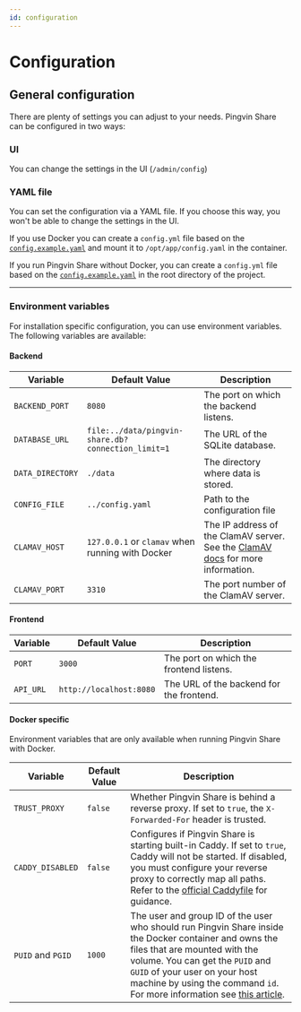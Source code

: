 ```yaml
---
id: configuration
---
```


# Configuration

## General configuration

There are plenty of settings you can adjust to your needs. Pingvin Share can be configured in two ways:

### UI

You can change the settings in the UI (`/admin/config`)

### YAML file

You can set the configuration via a YAML file. If you choose this way, you won't be able to change the settings in the UI.

If you use Docker you can create a `config.yml` file based on the [`config.example.yaml`](https://github.com/stonith404/pingvin-share/blob/main/config.example.yaml) and mount it to `/opt/app/config.yaml` in the container.

If you run Pingvin Share without Docker, you can create a `config.yml` file based on the [`config.example.yaml`](https://github.com/stonith404/pingvin-share/blob/main/config.example.yaml) in the root directory of the project.

---

### Environment variables

For installation specific configuration, you can use environment variables. The following variables are available:

#### Backend

| Variable         | Default Value                                      | Description                                                                                              |
| ---------------- | -------------------------------------------------- | -------------------------------------------------------------------------------------------------------- |
| `BACKEND_PORT`   | `8080`                                             | The port on which the backend listens.                                                                   |
| `DATABASE_URL`   | `file:../data/pingvin-share.db?connection_limit=1` | The URL of the SQLite database.                                                                          |
| `DATA_DIRECTORY` | `./data`                                           | The directory where data is stored.                                                                      |
| `CONFIG_FILE`    | `../config.yaml`                                   | Path to the configuration file                                                                      |
| `CLAMAV_HOST`    | `127.0.0.1` or `clamav` when running with Docker   | The IP address of the ClamAV server. See the [ClamAV docs](integrations.md#clamav) for more information. |
| `CLAMAV_PORT`    | `3310`                                             | The port number of the ClamAV server.                                                                    |

#### Frontend

| Variable  | Default Value           | Description                              |
| --------- | ----------------------- | ---------------------------------------- |
| `PORT`    | `3000`                  | The port on which the frontend listens.  |
| `API_URL` | `http://localhost:8080` | The URL of the backend for the frontend. |

#### Docker specific

Environment variables that are only available when running Pingvin Share with Docker.

| Variable          | Default Value | Description                                                                                                                                                                                                                                                                                                                                                                   |
| ----------------- | ------------- | ----------------------------------------------------------------------------------------------------------------------------------------------------------------------------------------------------------------------------------------------------------------------------------------------------------------------------------------------------------------------------- |
| `TRUST_PROXY`      | `false` | Whether Pingvin Share is behind a reverse proxy. If set to `true`, the `X-Forwarded-For` header is trusted. |
| `CADDY_DISABLED`   | `false` | Configures if Pingvin Share is starting built-in Caddy. If set to `true`, Caddy will not be started. If disabled, you must configure your reverse proxy to correctly map all paths. Refer to the [official Caddyfile](https://github.com/stonith404/pingvin-share/blob/main/reverse-proxy/Caddyfile) for guidance. |
| `PUID` and `PGID`  | `1000`  | The user and group ID of the user who should run Pingvin Share inside the Docker container and owns the files that are mounted with the volume. You can get the `PUID` and `GUID` of your user on your host machine by using the command `id`. For more information see [this article](https://docs.linuxserver.io/general/understanding-puid-and-pgid/#using-the-variables). |
